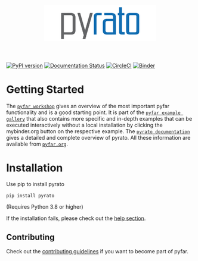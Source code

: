 
<h1 align="center">
<img src="https://github.com/pyfar/gallery/raw/main/docs/resources/logos/pyfar_logos_fixed_size_pyrato.png" width="300">
</h1><br>

[![PyPI version](https://badge.fury.io/py/pyrato.svg)](https://badge.fury.io/py/pyrato)
[![Documentation Status](https://readthedocs.org/projects/pyrato/badge/?version=stable)](https://pyrato.readthedocs.io/en/stable/?badge=stable)
[![CircleCI](https://circleci.com/gh/pyfar/pyrato.svg?style=shield)](https://circleci.com/gh/pyfar/pyrato)
[![Binder](https://mybinder.org/badge_logo.svg)](https://mybinder.org/v2/gh/pyfar/gallery/main?labpath=docs/gallery/interactive/pyfar_introduction.ipynb)


Getting Started
===============

The [`pyfar workshop`](https://mybinder.org/v2/gh/pyfar/gallery/main?labpath=docs/gallery/interactive/pyfar_introduction.ipynb) gives an overview of the most important pyfar functionality and is a good starting point. It is part of the [`pyfar example gallery`](https://pyfar-gallery.readthedocs.io/en/latest/examples_gallery.html) that also contains more specific and in-depth examples that can be executed interactively without a local installation by clicking the mybinder.org button on the respective example. The [`pyrato documentation`](https://pyrato.readthedocs.io) gives a detailed and complete overview of pyrato. All these information are available from [`pyfar.org`](https://pyfar.org).


Installation
============

Use pip to install pyrato

    pip install pyrato

(Requires Python 3.8 or higher)

If the installation fails, please check out the [help section](https://pyfar-gallery.readthedocs.io/en/latest/help).

## Contributing

Check out the [contributing guidelines](https://pyfar.readthedocs.io/en/stable/contributing.html) if you want to become part of pyfar.
